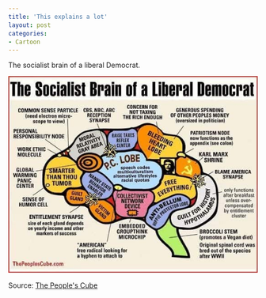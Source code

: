 ```yaml
---
title: 'This explains a lot'
layout: post
categories:
- Cartoon
---
```


The socialist brain of a liberal Democrat.

![This explains a lot](/assets/img/2018/09/progressive-brain.jpg)

Source: [The People's Cube](https://thepeoplescube.com/mother)
